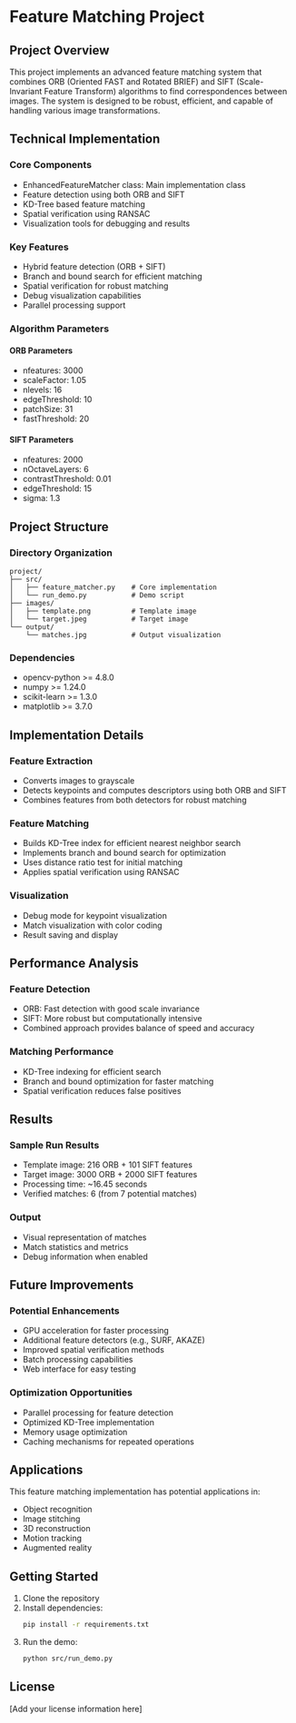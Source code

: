 # Feature Matching Project

## Project Overview
This project implements an advanced feature matching system that combines ORB (Oriented FAST and Rotated BRIEF) and SIFT (Scale-Invariant Feature Transform) algorithms to find correspondences between images. The system is designed to be robust, efficient, and capable of handling various image transformations.

## Technical Implementation

### Core Components
- EnhancedFeatureMatcher class: Main implementation class
- Feature detection using both ORB and SIFT
- KD-Tree based feature matching
- Spatial verification using RANSAC
- Visualization tools for debugging and results

### Key Features
- Hybrid feature detection (ORB + SIFT)
- Branch and bound search for efficient matching
- Spatial verification for robust matching
- Debug visualization capabilities
- Parallel processing support

### Algorithm Parameters

#### ORB Parameters
- nfeatures: 3000
- scaleFactor: 1.05
- nlevels: 16
- edgeThreshold: 10
- patchSize: 31
- fastThreshold: 20

#### SIFT Parameters
- nfeatures: 2000
- nOctaveLayers: 6
- contrastThreshold: 0.01
- edgeThreshold: 15
- sigma: 1.3

## Project Structure

### Directory Organization
```
project/
├── src/
│   ├── feature_matcher.py    # Core implementation
│   └── run_demo.py           # Demo script
├── images/
│   ├── template.png          # Template image
│   └── target.jpeg           # Target image
└── output/
    └── matches.jpg           # Output visualization
```

### Dependencies
- opencv-python >= 4.8.0
- numpy >= 1.24.0
- scikit-learn >= 1.3.0
- matplotlib >= 3.7.0

## Implementation Details

### Feature Extraction
- Converts images to grayscale
- Detects keypoints and computes descriptors using both ORB and SIFT
- Combines features from both detectors for robust matching

### Feature Matching
- Builds KD-Tree index for efficient nearest neighbor search
- Implements branch and bound search for optimization
- Uses distance ratio test for initial matching
- Applies spatial verification using RANSAC

### Visualization
- Debug mode for keypoint visualization
- Match visualization with color coding
- Result saving and display

## Performance Analysis

### Feature Detection
- ORB: Fast detection with good scale invariance
- SIFT: More robust but computationally intensive
- Combined approach provides balance of speed and accuracy

### Matching Performance
- KD-Tree indexing for efficient search
- Branch and bound optimization for faster matching
- Spatial verification reduces false positives

## Results

### Sample Run Results
- Template image: 216 ORB + 101 SIFT features
- Target image: 3000 ORB + 2000 SIFT features
- Processing time: ~16.45 seconds
- Verified matches: 6 (from 7 potential matches)

### Output
- Visual representation of matches
- Match statistics and metrics
- Debug information when enabled

## Future Improvements

### Potential Enhancements
- GPU acceleration for faster processing
- Additional feature detectors (e.g., SURF, AKAZE)
- Improved spatial verification methods
- Batch processing capabilities
- Web interface for easy testing

### Optimization Opportunities
- Parallel processing for feature detection
- Optimized KD-Tree implementation
- Memory usage optimization
- Caching mechanisms for repeated operations

## Applications
This feature matching implementation has potential applications in:
- Object recognition
- Image stitching
- 3D reconstruction
- Motion tracking
- Augmented reality

## Getting Started

1. Clone the repository
2. Install dependencies:
   ```bash
   pip install -r requirements.txt
   ```
3. Run the demo:
   ```bash
   python src/run_demo.py
   ```

## License
[Add your license information here] 